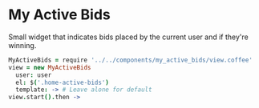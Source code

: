 # My Active Bids

Small widget that indicates bids placed by the current user and if they're winning.

````coffeescript
MyActiveBids = require '../../components/my_active_bids/view.coffee'
view = new MyActiveBids
  user: user
  el: $('.home-active-bids')
  template: -> # Leave alone for default
view.start().then ->
````
